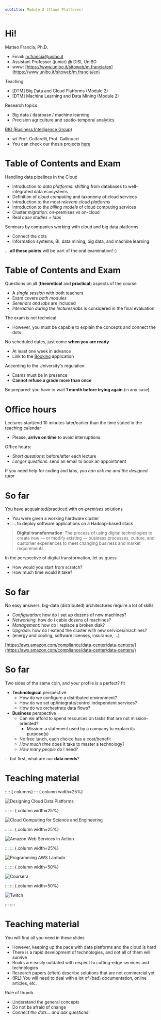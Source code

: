 ```yaml
---
subtitle: Module 2 (Cloud Platforms)
---
```


# Hi!

Matteo Francia, Ph.D.

- Email: m.francia@unibo.it
- Assistant Professor (junior) @ DISI, UniBO
- www: [https://www.unibo.it/sitoweb/m.francia/en](https://www.unibo.it/sitoweb/m.francia/en)

Teaching

- [DTM] Big Data and Cloud Platforms (Module 2)
- [DTM] Machine Learning and Data Mining (Module 2)

Research topics

- Big data / database / machine learning
- Precision agriculture and spatio-temporal analytics

[BIG (Business Intelligence Group)](https://big.csr.unibo.it/)

- w/ Prof. Golfarelli, Prof. Gallinucci
- You can check our thesis projects [here](https://big-unibo.github.io/thesis/)

<img src="./img/unibo.svg" style="box-shadow: none !important; position: absolute !important; top: -250px !important; right: -250px !important; ; max-height: 500px !important; max-width: 500px !important" />

# Table of Contents and Exam

Handling data pipelines in the Cloud

* Introduction to *data platforms*: shifting from databases to well-integrated data ecosystems
* Definition of *cloud computing* and taxonomy of cloud services
* Introduction to the most *relevant cloud platforms*
* Introduction to the *billing models* of cloud computing services
* Cluster *migration*: on-premises vs on-cloud
* Real *case studies + labs*

Seminars by companies working with cloud and big data platforms

* Connect the dots
* Information systems, BI, data mining, big data, and machine learning

... **all these points** will be part of the oral examination! :)

# Table of Contents and Exam

Questions on all (**theoretical** and **practical**) aspects of the course

* A *single session* with both teachers
* Exam covers *both modules*
* *Seminars and labs* are included
* *Interaction during the lectures/labs* is considered in the final evaluation

The exam is not technical

- However, you must be capable to explain the concepts and connect the dots

No scheduled dates, just come **when you are ready**

* At least one week in advance
* Link to the [Booking](https://outlook.office365.com/owa/calendar/BigDataandCloudPlatformsexams@live.unibo.it/bookings/) application

According to the University's regulation

* Exams must be in presence
* **Cannot refuse a grade more than once**

Be prepared: you have to wait **1 month before trying again** (in any case)

# Office hours

Lectures start/end 10 minutes later/earlier than the time stated in the teaching calendar

- Please, **arrive on time** to avoid interruptions

Office hours:

- *Short questions*: before/after each lecture
- *Longer questions*: send an email to book an appointment

If you need help for coding and labs, *you can ask me and the designed tutor*

# So far

You have acquainted/practiced with *on-premises* solutions

* You were given a working hardware cluster
* ... to deploy software applications on a Hadoop-based stack

> **Digital transformation**: The process of using digital technologies to create new — or modify existing — business processes, culture, and customer experiences to meet changing business and market requirements

In the perspective of digital transformation, let us guess

* How would you start from scratch?
* How much time would it take?

# So far

No easy answers, big-data (distributed) architectures require a lot of skills

* *Configuration*: how do I set up dozens of new machines?
* *Networking*: how do I cable dozens of machines?
* *Management*: how do I replace a broken disk?
* *Upgrade*: how do I extend the cluster with new services/machines?
* (energy and cooling, software licenses, insurance, ...)

[https://aws.amazon.com/compliance/data-center/data-centers/](https://aws.amazon.com/compliance/data-center/data-centers/)

# So far

Two sides of the same coin, and your profile is a perfect? fit

* **Technological** perspective
  * How do we configure a distributed environment?
  * How do we set up/integrate/control independent services?
  * How do we orchestrate data flows?
* **Business** perspective
  * Can we afford to spend resources on tasks that are not mission-oriented?
    * Mission: a statement used by a company to explain its purpose(s)
  * No free lunch, each choice has a cost/benefit
  * *How much time* does it take to master a technology?
  * *How many people* do I need?

... but first, what are our **data needs**?

# Teaching material

:::: {.columns}
::: {.column width=25%}

![Designing Cloud Data Platforms](img/slides0.png)

:::
::: {.column width=25%}

![Cloud Computing for Science and Engineering](img/slides2.jpg)

:::
::: {.column width=25%}

![Amazon Web Services in Action](img/slides5.png)

:::
::: {.column width=25%}

![Programming AWS Lambda](img/slides1.jpg)

:::
::: {.column width=50%}

![Coursera](img/slides3.png)

:::
::: {.column width=50%}

![Twitch](img/slides4.png)

:::
::::

# Teaching material

You will find all you need in these slides

* However, keeping up the pace with data platforms and the cloud is hard
* There is a rapid development of technologies, and not all of them will survive
* Books are easily outdated with respect to cutting-edge services and technologies
* Research papers (often) describe solutions that are not commercial yet
* (IRL) You will need to deal with a lot of (bad) documentation, online articles, etc.

Rule of thumb

* Understand the general concepts
* Do not be afraid of change
* *Connect the dots... and ask questions*!